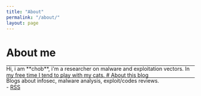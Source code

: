```yaml
---
title: "About"
permalink: "/about/"
layout: page
---
```


# About me
<hr style="margin: -0.1em 0 !important;">
Hi, i am **chob**, i'm a researcher on malware and exploitation vectors. In my free time I tend to play with my cats.
# About this blog
<hr style="margin: -0.1em 0 !important;">
Blogs about infosec, malware analysis, exploit/codes reviews.
<br>
- <a href="/feed.xml" target="_blank"><i class="fa fa-rss" aria-hidden="true"></i> RSS </a>
